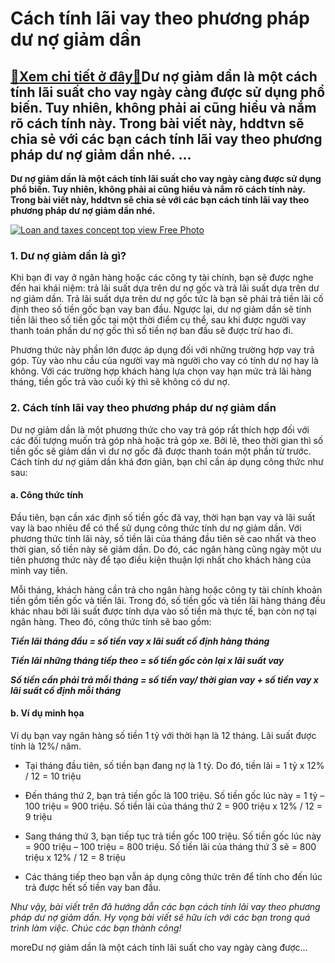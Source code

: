 Cách tính lãi vay theo phương pháp dư nợ giảm dần
=================================================

[:gift:Xem chi tiết ở đây:gift:](https://hddtvn.com/cach-tinh-lai-vay-theo-phuong-phap-du-no-giam-dan/)Dư nợ giảm dần là một cách tính lãi suất cho vay ngày càng được sử dụng phổ biến. Tuy nhiên, không phải ai cũng hiểu và nắm rõ cách tính này. Trong bài viết này, hddtvn sẽ chia sẻ với các bạn cách tính lãi vay theo phương pháp dư nợ giảm dần nhé. …
--------------------------------------------------------------------------------------------------------------------------------------------------------------------------------------------------------------------------------------------------------

**Dư nợ giảm dần là một cách tính lãi suất cho vay ngày càng được sử dụng phổ biến. Tuy nhiên, không phải ai cũng hiểu và nắm rõ cách tính này. Trong bài viết này, hddtvn sẽ chia sẻ với các bạn cách tính lãi vay theo phương pháp dư nợ giảm dần nhé.**


[![Loan and taxes concept top view Free Photo](https://hddtvn.com/wp-content/uploads/2021/01/loan-taxes-concept-top-view_23-2148525334.jpg)](https://hddtvn.com/wp-content/uploads/2021/01/loan-taxes-concept-top-view_23-2148525334.jpg)


### 1. Dư nợ giảm dần là gì?


Khi bạn đi vay ở ngân hàng hoặc các công ty tài chính, bạn sẽ được nghe đến hai khái niệm: trả lãi suất dựa trên dư nợ gốc và trả lãi suất dựa trên dư nợ giảm dần. Trả lãi suất dựa trên dư nợ gốc tức là bạn sẽ phải trả tiền lãi cố định theo số tiền gốc bạn vay ban đầu. Ngược lại, dư nợ giảm dần sẽ tính tiền lãi theo số tiền gốc tại một thời điểm cụ thể, sau khi được người vay thanh toán phần dư nợ gốc thì số tiền nợ ban đầu sẽ được trừ hao đi.


Phương thức này phần lớn được áp dụng đối với những trường hợp vay trả góp. Tùy vào nhu cầu của người vay mà người cho vay có tính dư nợ hay là không. Với các trường hợp khách hàng lựa chọn vay hạn mức trả lãi hàng tháng, tiền gốc trả vào cuối kỳ thì sẽ không có dư nợ.


### 2. Cách tính lãi vay theo phương pháp dư nợ giảm dần


Dư nợ giảm dần là một phương thức cho vay trả góp rất thích hợp đối với các đối tượng muốn trả góp nhà hoặc trả góp xe. Bởi lẽ, theo thời gian thì số tiền gốc sẽ giảm dần vì dư nợ gốc đã được thanh toán một phần từ trước. Cách tính dư nợ giảm dần khá đơn giản, bạn chỉ cần áp dụng công thức như sau:


#### a. Công thức tính


Đầu tiên, bạn cần xác định số tiền gốc đã vay, thời hạn bạn vay và lãi suất vay là bao nhiêu để có thể sử dụng công thức tính dư nợ giảm dần. Với phương thức tính lãi này, số tiền lãi của tháng đầu tiên sẽ cao nhất và theo thời gian, số tiền này sẽ giảm dần. Do đó, các ngân hàng cũng ngày một ưu tiên phương thức này để tạo điều kiện thuận lợi nhất cho khách hàng của mình vay tiền.


Mỗi tháng, khách hàng cần trả cho ngân hàng hoặc công ty tài chính khoản tiền gồm tiền gốc và tiền lãi. Trong đó, số tiền gốc và tiền lãi hàng tháng đều khác nhau bởi lãi suất được tính dựa vào số tiền mà thực tế, bạn còn nợ tại ngân hàng. Theo đó, công thức tính sẽ bao gồm:


***Tiền lãi tháng đầu = số tiền vay x lãi suất cố định hàng tháng***


***Tiền lãi những tháng tiếp theo = số tiền gốc còn lại x lãi suất vay***


***Số tiền cần phải trả mỗi tháng = số tiền vay/ thời gian vay + số tiền vay x lãi suất cố định mỗi tháng***


#### b. Ví dụ minh họa


Ví dụ bạn vay ngân hàng số tiền 1 tỷ với thời hạn là 12 tháng. Lãi suất được tính là 12%/ năm.




* Tại tháng đầu tiên, số tiền bạn đang nợ là 1 tỷ. Do đó, tiền lãi = 1 tỷ x 12% / 12 = 10 triệu

* Đến tháng thứ 2, bạn trả tiền gốc là 100 triệu. Số tiền gốc lúc này = 1 tỷ – 100 triệu = 900 triệu. Số tiền lãi của tháng thứ 2 = 900 triệu x 12% / 12 = 9 triệu

* Sang tháng thứ 3, bạn tiếp tục trả tiền gốc 100 triệu. Số tiền gốc lúc này = 900 triệu – 100 triệu = 800 triệu. Số tiền lãi của tháng thứ 3 sẽ = 800 triệu x 12% / 12 = 8 triệu

* Các tháng tiếp theo bạn vẫn áp dụng công thức trên để tính cho đến lúc trả được hết số tiền vay ban đầu.



*Như vậy, bài viết trên đã hướng dẫn các bạn cách tính lãi vay theo phương pháp dư nợ giảm dần. Hy vọng bài viết sẽ hữu ích với các bạn trong quá trình làm việc. Chúc các bạn thành công!*


moreDư nợ giảm dần là một cách tính lãi suất cho vay ngày càng được…

